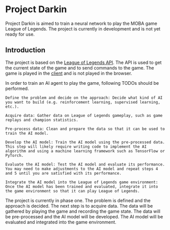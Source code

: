 # Project Darkin

Project Darkin is aimed to train a neural network to play the MOBA game League of Legends. The project is currently in development and is not yet ready for use.

## Introduction

The project is based on the [League of Legends API](https://developer.riotgames.com/). The API is used to get the current state of the game and to send commands to the game. The game is played in the [client](https://signup.leagueoflegends.com/en/signup/redownload) and is not played in the browser.

In order to train an AI agent to play the game, following TODOs should be performed.

    Define the problem and decide on the approach: Decide what kind of AI you want to build (e.g. reinforcement learning, supervised learning, etc.).

    Acquire data: Gather data on League of Legends gameplay, such as game replays and champion statistics.

    Pre-process data: Clean and prepare the data so that it can be used to train the AI model.

    Develop the AI model: Train the AI model using the pre-processed data. This step will likely require writing code to implement the AI algorithm and using a machine learning framework such as TensorFlow or PyTorch.

    Evaluate the AI model: Test the AI model and evaluate its performance. You may need to make adjustments to the AI model and repeat steps 4 and 5 until you are satisfied with its performance.

    Integrate the AI model into the League of Legends game environment: Once the AI model has been trained and evaluated, integrate it into the game environment so that it can play League of Legends.

The project is currently in phase one. The problem is defined and the approach is decided. The next step is to acquire data. The data will be gathered by playing the game and recording the game state. The data will be pre-processed and the AI model will be developed. The AI model will be evaluated and integrated into the game environment.

